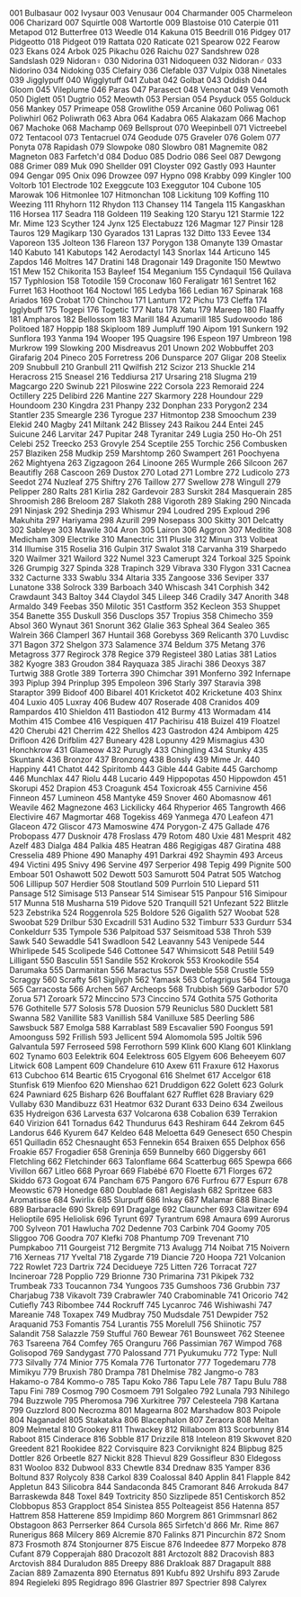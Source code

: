 001 Bulbasaur
002 Ivysaur
003 Venusaur
004 Charmander
005 Charmeleon
006 Charizard
007 Squirtle
008 Wartortle
009 Blastoise
010 Caterpie
011 Metapod
012 Butterfree
013 Weedle
014 Kakuna
015 Beedrill
016 Pidgey
017 Pidgeotto
018 Pidgeot
019 Rattata
020 Raticate
021 Spearow
022 Fearow
023 Ekans
024 Arbok
025 Pikachu
026 Raichu
027 Sandshrew
028 Sandslash
029 Nidoran♀
030 Nidorina
031 Nidoqueen
032 Nidoran♂
033 Nidorino
034 Nidoking
035 Clefairy
036 Clefable
037 Vulpix
038 Ninetales
039 Jigglypuff
040 Wigglytuff
041 Zubat
042 Golbat
043 Oddish
044 Gloom
045 Vileplume
046 Paras
047 Parasect
048 Venonat
049 Venomoth
050 Diglett
051 Dugtrio
052 Meowth
053 Persian
054 Psyduck
055 Golduck
056 Mankey
057 Primeape
058 Growlithe
059 Arcanine
060 Poliwag
061 Poliwhirl
062 Poliwrath
063 Abra
064 Kadabra
065 Alakazam
066 Machop
067 Machoke
068 Machamp
069 Bellsprout
070 Weepinbell
071 Victreebel
072 Tentacool
073 Tentacruel
074 Geodude
075 Graveler
076 Golem
077 Ponyta
078 Rapidash
079 Slowpoke
080 Slowbro
081 Magnemite
082 Magneton
083 Farfetch'd
084 Doduo
085 Dodrio
086 Seel
087 Dewgong
088 Grimer
089 Muk
090 Shellder
091 Cloyster
092 Gastly
093 Haunter
094 Gengar
095 Onix
096 Drowzee
097 Hypno
098 Krabby
099 Kingler
100 Voltorb
101 Electrode
102 Exeggcute
103 Exeggutor
104 Cubone
105 Marowak
106 Hitmonlee
107 Hitmonchan
108 Lickitung
109 Koffing
110 Weezing
111 Rhyhorn
112 Rhydon
113 Chansey
114 Tangela
115 Kangaskhan
116 Horsea
117 Seadra
118 Goldeen
119 Seaking
120 Staryu
121 Starmie
122 Mr. Mime
123 Scyther
124 Jynx
125 Electabuzz
126 Magmar
127 Pinsir
128 Tauros
129 Magikarp
130 Gyarados
131 Lapras
132 Ditto
133 Eevee
134 Vaporeon
135 Jolteon
136 Flareon
137 Porygon
138 Omanyte
139 Omastar
140 Kabuto
141 Kabutops
142 Aerodactyl
143 Snorlax
144 Articuno
145 Zapdos
146 Moltres
147 Dratini
148 Dragonair
149 Dragonite
150 Mewtwo
151 Mew
152 Chikorita
153 Bayleef
154 Meganium
155 Cyndaquil
156 Quilava
157 Typhlosion
158 Totodile
159 Croconaw
160 Feraligatr
161 Sentret
162 Furret
163 Hoothoot
164 Noctowl
165 Ledyba
166 Ledian
167 Spinarak
168 Ariados
169 Crobat
170 Chinchou
171 Lanturn
172 Pichu
173 Cleffa
174 Igglybuff
175 Togepi
176 Togetic
177 Natu
178 Xatu
179 Mareep
180 Flaaffy
181 Ampharos
182 Bellossom
183 Marill
184 Azumarill
185 Sudowoodo
186 Politoed
187 Hoppip
188 Skiploom
189 Jumpluff
190 Aipom
191 Sunkern
192 Sunflora
193 Yanma
194 Wooper
195 Quagsire
196 Espeon
197 Umbreon
198 Murkrow
199 Slowking
200 Misdreavus
201 Unown
202 Wobbuffet
203 Girafarig
204 Pineco
205 Forretress
206 Dunsparce
207 Gligar
208 Steelix
209 Snubbull
210 Granbull
211 Qwilfish
212 Scizor
213 Shuckle
214 Heracross
215 Sneasel
216 Teddiursa
217 Ursaring
218 Slugma
219 Magcargo
220 Swinub
221 Piloswine
222 Corsola
223 Remoraid
224 Octillery
225 Delibird
226 Mantine
227 Skarmory
228 Houndour
229 Houndoom
230 Kingdra
231 Phanpy
232 Donphan
233 Porygon2
234 Stantler
235 Smeargle
236 Tyrogue
237 Hitmontop
238 Smoochum
239 Elekid
240 Magby
241 Miltank
242 Blissey
243 Raikou
244 Entei
245 Suicune
246 Larvitar
247 Pupitar
248 Tyranitar
249 Lugia
250 Ho-Oh
251 Celebi
252 Treecko
253 Grovyle
254 Sceptile
255 Torchic
256 Combusken
257 Blaziken
258 Mudkip
259 Marshtomp
260 Swampert
261 Poochyena
262 Mightyena
263 Zigzagoon
264 Linoone
265 Wurmple
266 Silcoon
267 Beautifly
268 Cascoon
269 Dustox
270 Lotad
271 Lombre
272 Ludicolo
273 Seedot
274 Nuzleaf
275 Shiftry
276 Taillow
277 Swellow
278 Wingull
279 Pelipper
280 Ralts
281 Kirlia
282 Gardevoir
283 Surskit
284 Masquerain
285 Shroomish
286 Breloom
287 Slakoth
288 Vigoroth
289 Slaking
290 Nincada
291 Ninjask
292 Shedinja
293 Whismur
294 Loudred
295 Exploud
296 Makuhita
297 Hariyama
298 Azurill
299 Nosepass
300 Skitty
301 Delcatty
302 Sableye
303 Mawile
304 Aron
305 Lairon
306 Aggron
307 Meditite
308 Medicham
309 Electrike
310 Manectric
311 Plusle
312 Minun
313 Volbeat
314 Illumise
315 Roselia
316 Gulpin
317 Swalot
318 Carvanha
319 Sharpedo
320 Wailmer
321 Wailord
322 Numel
323 Camerupt
324 Torkoal
325 Spoink
326 Grumpig
327 Spinda
328 Trapinch
329 Vibrava
330 Flygon
331 Cacnea
332 Cacturne
333 Swablu
334 Altaria
335 Zangoose
336 Seviper
337 Lunatone
338 Solrock
339 Barboach
340 Whiscash
341 Corphish
342 Crawdaunt
343 Baltoy
344 Claydol
345 Lileep
346 Cradily
347 Anorith
348 Armaldo
349 Feebas
350 Milotic
351 Castform
352 Kecleon
353 Shuppet
354 Banette
355 Duskull
356 Dusclops
357 Tropius
358 Chimecho
359 Absol
360 Wynaut
361 Snorunt
362 Glalie
363 Spheal
364 Sealeo
365 Walrein
366 Clamperl
367 Huntail
368 Gorebyss
369 Relicanth
370 Luvdisc
371 Bagon
372 Shelgon
373 Salamence
374 Beldum
375 Metang
376 Metagross
377 Regirock
378 Regice
379 Registeel
380 Latias
381 Latios
382 Kyogre
383 Groudon
384 Rayquaza
385 Jirachi
386 Deoxys
387 Turtwig
388 Grotle
389 Torterra
390 Chimchar
391 Monferno
392 Infernape
393 Piplup
394 Prinplup
395 Empoleon
396 Starly
397 Staravia
398 Staraptor
399 Bidoof
400 Bibarel
401 Kricketot
402 Kricketune
403 Shinx
404 Luxio
405 Luxray
406 Budew
407 Roserade
408 Cranidos
409 Rampardos
410 Shieldon
411 Bastiodon
412 Burmy
413 Wormadam
414 Mothim
415 Combee
416 Vespiquen
417 Pachirisu
418 Buizel
419 Floatzel
420 Cherubi
421 Cherrim
422 Shellos
423 Gastrodon
424 Ambipom
425 Drifloon
426 Drifblim
427 Buneary
428 Lopunny
429 Mismagius
430 Honchkrow
431 Glameow
432 Purugly
433 Chingling
434 Stunky
435 Skuntank
436 Bronzor
437 Bronzong
438 Bonsly
439 Mime Jr.
440 Happiny
441 Chatot
442 Spiritomb
443 Gible
444 Gabite
445 Garchomp
446 Munchlax
447 Riolu
448 Lucario
449 Hippopotas
450 Hippowdon
451 Skorupi
452 Drapion
453 Croagunk
454 Toxicroak
455 Carnivine
456 Finneon
457 Lumineon
458 Mantyke
459 Snover
460 Abomasnow
461 Weavile
462 Magnezone
463 Lickilicky
464 Rhyperior
465 Tangrowth
466 Electivire
467 Magmortar
468 Togekiss
469 Yanmega
470 Leafeon
471 Glaceon
472 Gliscor
473 Mamoswine
474 Porygon-Z
475 Gallade
476 Probopass
477 Dusknoir
478 Froslass
479 Rotom
480 Uxie
481 Mesprit
482 Azelf
483 Dialga
484 Palkia
485 Heatran
486 Regigigas
487 Giratina
488 Cresselia
489 Phione
490 Manaphy
491 Darkrai
492 Shaymin
493 Arceus
494 Victini
495 Snivy
496 Servine
497 Serperior
498 Tepig
499 Pignite
500 Emboar
501 Oshawott
502 Dewott
503 Samurott
504 Patrat
505 Watchog
506 Lillipup
507 Herdier
508 Stoutland
509 Purrloin
510 Liepard
511 Pansage
512 Simisage
513 Pansear
514 Simisear
515 Panpour
516 Simipour
517 Munna
518 Musharna
519 Pidove
520 Tranquill
521 Unfezant
522 Blitzle
523 Zebstrika
524 Roggenrola
525 Boldore
526 Gigalith
527 Woobat
528 Swoobat
529 Drilbur
530 Excadrill
531 Audino
532 Timburr
533 Gurdurr
534 Conkeldurr
535 Tympole
536 Palpitoad
537 Seismitoad
538 Throh
539 Sawk
540 Sewaddle
541 Swadloon
542 Leavanny
543 Venipede
544 Whirlipede
545 Scolipede
546 Cottonee
547 Whimsicott
548 Petilil
549 Lilligant
550 Basculin
551 Sandile
552 Krokorok
553 Krookodile
554 Darumaka
555 Darmanitan
556 Maractus
557 Dwebble
558 Crustle
559 Scraggy
560 Scrafty
561 Sigilyph
562 Yamask
563 Cofagrigus
564 Tirtouga
565 Carracosta
566 Archen
567 Archeops
568 Trubbish
569 Garbodor
570 Zorua
571 Zoroark
572 Minccino
573 Cinccino
574 Gothita
575 Gothorita
576 Gothitelle
577 Solosis
578 Duosion
579 Reuniclus
580 Ducklett
581 Swanna
582 Vanillite
583 Vanillish
584 Vanilluxe
585 Deerling
586 Sawsbuck
587 Emolga
588 Karrablast
589 Escavalier
590 Foongus
591 Amoonguss
592 Frillish
593 Jellicent
594 Alomomola
595 Joltik
596 Galvantula
597 Ferroseed
598 Ferrothorn
599 Klink
600 Klang
601 Klinklang
602 Tynamo
603 Eelektrik
604 Eelektross
605 Elgyem
606 Beheeyem
607 Litwick
608 Lampent
609 Chandelure
610 Axew
611 Fraxure
612 Haxorus
613 Cubchoo
614 Beartic
615 Cryogonal
616 Shelmet
617 Accelgor
618 Stunfisk
619 Mienfoo
620 Mienshao
621 Druddigon
622 Golett
623 Golurk
624 Pawniard
625 Bisharp
626 Bouffalant
627 Rufflet
628 Braviary
629 Vullaby
630 Mandibuzz
631 Heatmor
632 Durant
633 Deino
634 Zweilous
635 Hydreigon
636 Larvesta
637 Volcarona
638 Cobalion
639 Terrakion
640 Virizion
641 Tornadus
642 Thundurus
643 Reshiram
644 Zekrom
645 Landorus
646 Kyurem
647 Keldeo
648 Meloetta
649 Genesect
650 Chespin
651 Quilladin
652 Chesnaught
653 Fennekin
654 Braixen
655 Delphox
656 Froakie
657 Frogadier
658 Greninja
659 Bunnelby
660 Diggersby
661 Fletchling
662 Fletchinder
663 Talonflame
664 Scatterbug
665 Spewpa
666 Vivillon
667 Litleo
668 Pyroar
669 Flabébé
670 Floette
671 Florges
672 Skiddo
673 Gogoat
674 Pancham
675 Pangoro
676 Furfrou
677 Espurr
678 Meowstic
679 Honedge
680 Doublade
681 Aegislash
682 Spritzee
683 Aromatisse
684 Swirlix
685 Slurpuff
686 Inkay
687 Malamar
688 Binacle
689 Barbaracle
690 Skrelp
691 Dragalge
692 Clauncher
693 Clawitzer
694 Helioptile
695 Heliolisk
696 Tyrunt
697 Tyrantrum
698 Amaura
699 Aurorus
700 Sylveon
701 Hawlucha
702 Dedenne
703 Carbink
704 Goomy
705 Sliggoo
706 Goodra
707 Klefki
708 Phantump
709 Trevenant
710 Pumpkaboo
711 Gourgeist
712 Bergmite
713 Avalugg
714 Noibat
715 Noivern
716 Xerneas
717 Yveltal
718 Zygarde
719 Diancie
720 Hoopa
721 Volcanion
722 Rowlet
723 Dartrix
724 Decidueye
725 Litten
726 Torracat
727 Incineroar
728 Popplio
729 Brionne
730 Primarina
731 Pikipek
732 Trumbeak
733 Toucannon
734 Yungoos
735 Gumshoos
736 Grubbin
737 Charjabug
738 Vikavolt
739 Crabrawler
740 Crabominable
741 Oricorio
742 Cutiefly
743 Ribombee
744 Rockruff
745 Lycanroc
746 Wishiwashi
747 Mareanie
748 Toxapex
749 Mudbray
750 Mudsdale
751 Dewpider
752 Araquanid
753 Fomantis
754 Lurantis
755 Morelull
756 Shiinotic
757 Salandit
758 Salazzle
759 Stufful
760 Bewear
761 Bounsweet
762 Steenee
763 Tsareena
764 Comfey
765 Oranguru
766 Passimian
767 Wimpod
768 Golisopod
769 Sandygast
770 Palossand
771 Pyukumuku
772 Type: Null
773 Silvally
774 Minior
775 Komala
776 Turtonator
777 Togedemaru
778 Mimikyu
779 Bruxish
780 Drampa
781 Dhelmise
782 Jangmo-o
783 Hakamo-o
784 Kommo-o
785 Tapu Koko
786 Tapu Lele
787 Tapu Bulu
788 Tapu Fini
789 Cosmog
790 Cosmoem
791 Solgaleo
792 Lunala
793 Nihilego
794 Buzzwole
795 Pheromosa
796 Xurkitree
797 Celesteela
798 Kartana
799 Guzzlord
800 Necrozma
801 Magearna
802 Marshadow
803 Poipole
804 Naganadel
805 Stakataka
806 Blacephalon
807 Zeraora
808 Meltan
809 Melmetal
810 Grookey
811 Thwackey
812 Rillaboom
813 Scorbunny
814 Raboot
815 Cinderace
816 Sobble
817 Drizzile
818 Inteleon
819 Skwovet
820 Greedent
821 Rookidee
822 Corvisquire
823 Corviknight
824 Blipbug
825 Dottler
826 Orbeetle
827 Nickit
828 Thievul
829 Gossifleur
830 Eldegoss
831 Wooloo
832 Dubwool
833 Chewtle
834 Drednaw
835 Yamper
836 Boltund
837 Rolycoly
838 Carkol
839 Coalossal
840 Applin
841 Flapple
842 Appletun
843 Silicobra
844 Sandaconda
845 Cramorant
846 Arrokuda
847 Barraskewda
848 Toxel
849 Toxtricity
850 Sizzlipede
851 Centiskorch
852 Clobbopus
853 Grapploct
854 Sinistea
855 Polteageist
856 Hatenna
857 Hattrem
858 Hatterene
859 Impidimp
860 Morgrem
861 Grimmsnarl
862 Obstagoon
863 Perrserker
864 Cursola
865 Sirfetch'd
866 Mr. Rime
867 Runerigus
868 Milcery
869 Alcremie
870 Falinks
871 Pincurchin
872 Snom
873 Frosmoth
874 Stonjourner
875 Eiscue
876 Indeedee
877 Morpeko
878 Cufant
879 Copperajah
880 Dracozolt
881 Arctozolt
882 Dracovish
883 Arctovish
884 Duraludon
885 Dreepy
886 Drakloak
887 Dragapult
888 Zacian
889 Zamazenta
890 Eternatus
891 Kubfu
892 Urshifu
893 Zarude
894 Regieleki
895 Regidrago
896 Glastrier
897 Spectrier
898 Calyrex